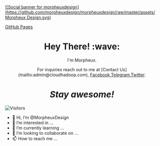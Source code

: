 [![Social banner for morpheuxdesign](https://github.com/morpheuxdesign/morpheuxdesign/raw/master/assets/Morpheux Design.svg)](https://www.morpheuxdesign.com)

[GitHub Pages](mailto:admin@cloudhadoop.com/)
<h1 align='center'> Hey There! :wave:</h1>
<p align='center'>
I'm Morpheux.
</p>
<p align='center'>  For inquiries reach out to me at [Contact Us](mailto:admin@cloudhadoop.com),
<a href="https://www.facebook.com/Morpheux.Design">Facebook</a>,<a href="https://t.me/MorpheuxDesign">Telegram</a>,<a href="https://twitter.com/morpheuxdesign">Twitter</a>.</p>
<h1 align='center'><i>Stay awesome!</i></h1>

![Visitors](https://visitor-badge.laobi.icu/badge?page_id=morpheuxdesign.morpheuxdesign)




- 👋 Hi, I’m @MorpheuxDesign
- 👀 I’m interested in ...
- 🌱 I’m currently learning ...
- 💞️ I’m looking to collaborate on ...
- 📫 How to reach me ...

<!---
MorpheuxDesign/MorpheuxDesign is a ✨ special ✨ repository because its `README.md` (this file) appears on your GitHub profile.
You can click the Preview link to take a look at your changes.
--->
